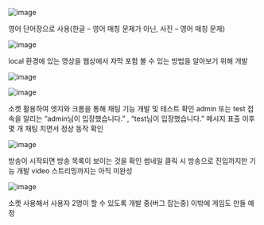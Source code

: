 ![image](https://github.com/ejrtn/MakeProject/assets/56781498/3920dd89-9c12-4ec4-818c-aff45e2d0a72)

영어 단어장으로 사용(한글 – 영어 매칭 문제가 아닌, 사진 – 영어 매칭 문제)


![image](https://github.com/ejrtn/MakeProject/assets/56781498/9f369a50-2a09-46a9-bd5b-c4beffd988f5)

local 환경에 있는 영상을 웹상에서 자막 포함 볼 수 있는 방법을 알아보기 위해 개발


![image](https://github.com/ejrtn/MakeProject/assets/56781498/420b206e-b34b-4000-aa77-e72b1f7ec20e)

![image](https://github.com/ejrtn/MakeProject/assets/56781498/d91f6d18-242f-4886-a7ab-3d9c39efeb77)

소켓 활용하여 엣지와 크롬을 통해 채팅 기능 개발 및 테스트 확인
admin 또는 test 접속을 알리는 “admin님이 입장했습니다.” , “test님이 입장했습니다.” 메시지 표출
이후 몇 개 채팅 치면서 정상 동작 확인


![image](https://github.com/ejrtn/MakeProject/assets/56781498/9c7658bb-7cb4-46f0-9bcb-38d71a4ebeab)

방송이 시작되면 방송 목록이 보이는 것을 확인
썸네일 클릭 시 방송으로 진입까지만 기능 개발
video 스트리밍까지는 아직 미완성


![image](https://github.com/ejrtn/MakeProject/assets/56781498/00d2aa3c-1a3f-47cd-bd97-0de8167e8287)

소켓 사용해서 사용자 2명이 할 수 있도록 개발 중(버그 잡는중)
이밖에 게임도 만들 예정

